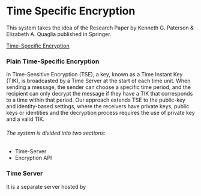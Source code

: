 # Time Specific Encryption
This system takes the idea of the Research Paper by Kenneth G. Paterson & Elizabeth A. Quaglia published in Springer. 

[Time-Specific Encryption](https://link.springer.com/chapter/10.1007/978-3-642-15317-4_1#:~:text=In%20(Plain)%20TSE%2C%20a,a%20time%20in%20that%20interval.)

### Plain Time-Specific Encryption

In Time-Sensitive Encryption (TSE), a key, known as a Time Instant Key (TIK), is broadcasted by a Time Server at the start of each time unit. When sending a message, the sender can choose a specific time period, and the recipient can only decrypt the message if they have a TIK that corresponds to a time within that period. Our approach extends TSE to the public-key and identity-based settings, where the receivers have private keys, public keys or identities and the decryption process requires the use of private key and a valid TIK.

###### The system is divided into two sections: 
* Time-Server
* Encryption API

### Time Server
It is a separate server hosted by 
